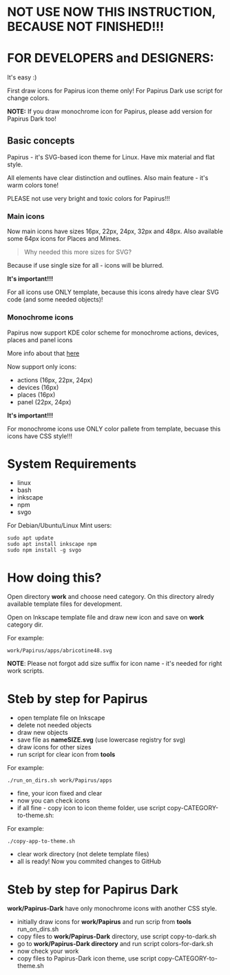 # NOT USE NOW THIS INSTRUCTION, BECAUSE NOT FINISHED!!!
# FOR DEVELOPERS and DESIGNERS:
It's easy :)

First draw icons for Papirus icon theme only! For Papirus Dark use script for change colors.

**NOTE:** If you draw monochrome icon for Papirus, please add version for Papirus Dark too!

## Basic concepts
Papirus - it's SVG-based icon theme for Linux. Have mix material and flat style.

All elements have clear distinction and outlines. Also main feature  - it's warm colors tone!

PLEASE not use very bright and toxic colors for Papirus!!!

### Main icons
Now main icons have sizes 16px, 22px, 24px, 32px and 48px. Also available some 64px icons for Places and Mimes.

> Why needed this more sizes  for SVG?

Because if use single size for all - icons will be blurred.

**It's important!!!**

For all icons use ONLY template, because this icons alredy have clear SVG code (and some needed objects)!

### Monochrome icons
Papirus now support KDE color scheme for monochrome actions, devices, places and panel icons

More info about that [here](https://techbase.kde.org/Development/Tutorials/Plasma5/ThemeDetails#Colors)

Now support only icons:
- actions (16px, 22px, 24px)
- devices (16px)
- places (16px)
- panel (22px, 24px)

**It's important!!!**

For monochrome icons use ONLY color pallete from template, becuase this icons have CSS style!!!

# System Requirements
- linux
- bash
- inkscape
- npm
- svgo

For Debian/Ubuntu/Linux Mint users:
```
sudo apt update
sudo apt install inkscape npm
sudo npm install -g svgo
```
# How doing this?
Open directory **work** and choose need category. On this directory alredy available template files for development.

Open on Inkscape template file and draw new icon and save on **work** category dir.

For example:
```
work/Papirus/apps/abricotine48.svg
```
**NOTE**: Please not forgot add size suffix for icon name - it's needed for right work scripts. 

# Steb by step for Papirus

- open template file on Inkscape
- delete not needed objects
- draw new objects
- save file as **nameSIZE.svg** (use lowercase registry for svg)
- draw icons for other sizes
- run script for clear icon from **tools**

For example:
```
./run_on_dirs.sh work/Papirus/apps
```
- fine, your icon fixed and clear
- now you can check icons
- if all fine - copy icon to icon theme folder, use script copy-CATEGORY-to-theme.sh:

For example:
```
./copy-app-to-theme.sh
```
- clear work directory (not delete template files)
- all is ready! Now you commited changes to GitHub

# Steb by step for Papirus Dark
**work/Papirus-Dark** have only monochrome icons with another CSS style.

- initially draw icons for **work/Papirus** and run scrip from **tools** run_on_dirs.sh 
- copy files to **work/Papirus-Dark** directory, use script copy-to-dark.sh
- go to **work/Papirus-Dark directory** and run script colors-for-dark.sh
- now check your work
- copy files to Papirus-Dark icon theme, use script copy-CATEGORY-to-theme.sh



